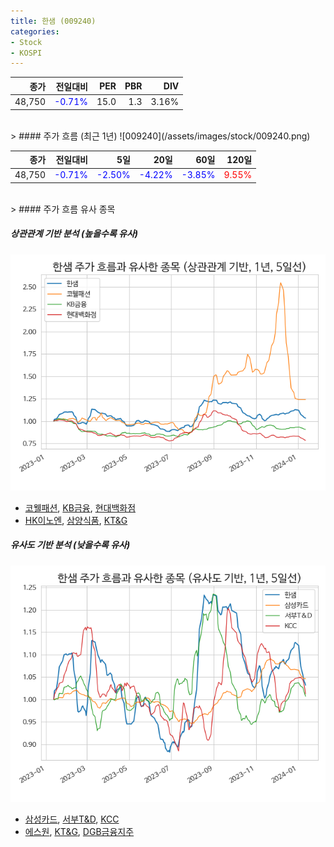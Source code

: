 ```yaml
---
title: 한샘 (009240)
categories:
- Stock
- KOSPI
---
```


|종가|전일대비|PER|PBR|DIV|
|---:|-------:|--:|--:|--:|
|48,750|<span style="color: blue">-0.71%</span>|15.0|1.3|3.16%|

<!-- more -->
<br>
> #### 주가 흐름 (최근 1년)
![009240](/assets/images/stock/009240.png)

|종가|전일대비|5일|20일|60일|120일|
|---:|-------:|--:|---:|---:|----:|
|48,750|<span style="color: blue">-0.71%</span>|<span style="color: blue">-2.50%</span>|<span style="color: blue">-4.22%</span>|<span style="color: blue">-3.85%</span>|<span style="color: red">9.55%</span>|

<br>
> #### 주가 흐름 유사 종목

##### 상관관계 기반 분석 (높을수록 유사)
![009240](/assets/images/stock/009240_corr.png)
- [코웰패션](/033290/), [KB금융](/105560/), [현대백화점](/069960/)
- [HK이노엔](/195940/), [삼양식품](/003230/), [KT&G](/033780/)

##### 유사도 기반 분석 (낮을수록 유사)	
![009240](/assets/images/stock/009240_sim.png)
- [삼성카드](/029780/), [서부T&D](/006730/), [KCC](/002380/)
- [에스원](/012750/), [KT&G](/033780/), [DGB금융지주](/139130/)